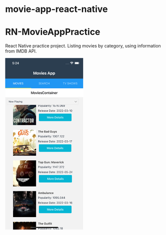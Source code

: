 # movie-app-react-native
# RN-MovieAppPractice

React Native practice project. Listing movies by category, using information from IMDB API.

<img src="https://github.com/yuliaCa/RN-MovieAppPractice/blob/main/Yulia-RN-MovieApp.png" width="250px" height="550px">


